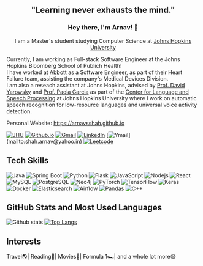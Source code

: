<h2 align="center">"Learning never exhausts the mind."</h2>
<h3 align="center" style="border-bottom : none">Hey there, I'm Arnav! 👋</h3>
<p align="center">I am a Master's student studying Computer Science at <a href="https://www.jhu.edu/">Johns Hopkins University</a></p>

Currently, I am working as  Full-stack Software Engineer at the Johns Hopkins Bloomberg School of Publich Health! <br>
I have worked at <a href="https://www.abbott.com/">Abbott</a> as a Software Engineer, as part of their Heart Failure team, assisting the company's Medical Devices Division.
<br>
I am also a reseach assistant at Johns Hopkins, advised by <a href="https://www.cs.jhu.edu/~yarowsky/">Prof. David Yarowsky</a> and <a href="https://www.clsp.jhu.edu/faculty/paola-garcia/">Prof. Paola Garcia</a> as part of the <a href="https://www.clsp.jhu.edu/">Center for Language and Speech Processing</a> at Johns Hopkins University where I work on automatic speech recognition for low-resource languages and universal voice activity detection.

Personal Website: https://arnavsshah.github.io

[![JHU](https://img.shields.io/badge/ashah108%40jhu.edu-blue?style=for-the-badge&logo=jhu&logoColor=white)](mailto:ashah108@jhu.edu)
[![Github.io](https://img.shields.io/badge/arnavsshah.github.io-d5d6d0?style=for-the-badge&logo=github&logoColor=black)](https://arnavsshah.github.io/)
[![Gmail](https://img.shields.io/badge/arnavshah73%40gmail.com-d14836?style=for-the-badge&logo=gmail&logoColor=white)](mailto:arnavshah73@gmail.com)
[![LinkedIn](https://img.shields.io/badge/ArnavShah-dff6f7?style=for-the-badge&logo=linkedin&logoColor=blue)](https://www.linkedin.com/in/arnav-s-shah/)
[![Ymail](https://img.shields.io/badge/shah.arnav%40yahoo.in-6001d2?style=for-the-badge&logo=yahoo!)](mailto:shah.arnav@yahoo.in)
[![Leetcode](https://img.shields.io/badge/ArnavShah-ecf0df?style=for-the-badge&logo=leetcode&logoColor=yellow)](https://leetcode.com/CaptainArnav/)


## Tech Skills

![Java](https://img.shields.io/badge/-Java-ff6600?style=flat-square&logo=java)
![Spring Boot](https://img.shields.io/badge/-Spring%20Boot-white?style=flat-square&logo=springboot)
![Python](https://img.shields.io/badge/-Python-f2f2f2?style=flat-square&logo=python)
![Flask](https://img.shields.io/badge/-Flask-white?style=flat-square&logo=flask&logoColor=black)
![JavaScript](https://img.shields.io/badge/-JavaScript-black?style=flat-square&logo=javascript)
![Nodejs](https://img.shields.io/badge/NodeJs-339933.svg?logo=node.js&logoColor=white)
![React](https://img.shields.io/badge/React-blue.svg?logo=react&logoColor=white)
![MySQL](https://img.shields.io/badge/-MySQL-white?style=flat-square&logo=mysql&logoColor=blue)
![PostgreSQL](https://img.shields.io/badge/-PostgreSQL-9999ff?style=flat-square&logo=postgresql)
![Neo4j](https://img.shields.io/badge/-Neo4j-d9d9d9?style=flat-square&logo=neo4j)
![PyTorch](https://img.shields.io/badge/-PyTorch-f2f2f2?style=flat-square&logo=pytorch)
![TensorFlow](https://img.shields.io/badge/-TensorFlow-f2f2f2?style=flat-square&logo=tensorflow)
![Keras](https://img.shields.io/badge/-Keras-red?style=flat-square&logo=keras)
![Docker](https://img.shields.io/badge/-Docker-white?style=flat-square&logo=docker)
![Elasticsearch](https://img.shields.io/badge/-Elasticsearch-yellow?style=flat-square&logo=elasticsearch)
![Airflow](https://img.shields.io/badge/-Airflow-red?style=flat-square&logo=apache-airflow)
![Pandas](https://img.shields.io/badge/-Pandas-blue?style=flat-square&logo=pandas)
![C++](https://img.shields.io/badge/-C++-blue?style=flat-square&logo=cplusplus)


## GitHub Stats and Most Used Languages

![Github stats](https://github-readme-stats.vercel.app/api?username=arnavsshah&hide=issues&theme=gruvbox&show_icons=true&hide_border=false&count_private=true&include_all_commits=true&line_height=24.5)
[![Top Langs](https://github-readme-stats.vercel.app/api/top-langs/?username=arnavsshah&layout=compact&theme=gruvbox&langs_count=10)](https://github.com/arnavsshah/github-readme-stats)

## Interests
Travel🌎| Reading🤩| Movies🎥| Formula 1🏎| and a whole lot more😄
